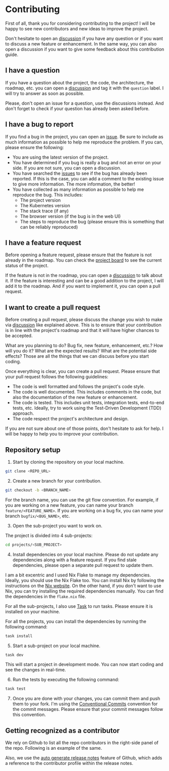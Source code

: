 # Contributing

First of all, thank you for considering contributing to the project! I will be happy to see new contributors and new ideas to improve the project.

Don't hesitate to open an [discussion](https://github.com/Bricklou/kubestro/discussions) if you have any question or if you want to discuss a new feature or enhancement. In the same way, you can also open a discussion if you want to give some feedback about this contribution guide.

## I have a question

If you have a question about the project, the code, the architecture, the roadmap, etc. you can open a [discussion](https://github.com/Bricklou/kubestro/discussions) and tag it with the `question` label. I will try to answer as soon as possible.

Please, don't open an issue for a question, use the discussions instead. And don't forget to check if your question has already been asked before.

## I have a bug to report

If you find a bug in the project, you can open an [issue](https://github.com/Bricklou/kubestro/issues/new/choose).
Be sure to include as much information as possible to help me reproduce the problem. If you can, please ensure the following:

- You are using the latest version of the project.
- You have determined if you bug is really a bug and not an error on your side. If you are not sure, you can open a discussion.
- You have searched the [issues](https://github.com/Bricklou/kubestro/issues) to see if the bug has already been reported.
  If this is the case, you can add a comment to the existing issue to give more information. The more information, the better!
- You have collected as many information as possible to help me reproduce the bug. This includes:
  - The project version
  - The Kubernetes version
  - The stack trace (if any)
  - The browser version (if the bug is in the web UI)
  - The steps to reproduce the bug (please ensure this is something that can be reliably reproduced)

## I have a feature request

Before opening a feature request, please ensure that the feature is not already in the roadmap. You can check the [project board](https://github.com/users/Bricklou/projects/11) to see the current status of the project.

If the feature is not in the roadmap, you can open a [discussion](https://github.com/Bricklou/kubestro/discussions) to talk about it. If the feature is interesting and can be a good addition to the project, I will add it to the roadmap. And if you want to implement it, you can open a pull request.

## I want to create a pull request

Before creating a pull request, please discuss the change you wish to make via [discussion](https://github.com/Bricklou/kubestro/discussions) like explained
above. This is to ensure that your contribution is in line with the project's roadmap and that it will have higher chances to be accepted.

What are you planning to do? Bug fix, new feature, enhancement, etc.? How will you do it? What are the expected results? What are the potential side effects?
Those are all the things that we can discuss before you start coding.

Once everything is clear, you can create a pull request. Please ensure that your pull request follows the following guidelines:

- The code is well formatted and follows the project's code style.
- The code is well documented. This includes comments in the code, but also the documentation of the new feature or enhancement.
- The code is tested. This includes unit tests, integration tests, end-to-end tests, etc. Ideally, try to work using the Test-Driven Development (TDD) approach.
- The code respect the project's architecture and design.

If you are not sure about one of those points, don't hesitate to ask for help. I will be happy to help you to improve your contribution.

## Repository setup

1. Start by cloning the repository on your local machine.

```bash
git clone <REPO_URL>
```

2. Create a new branch for your contribution.

```bash
git checkout -b <BRANCH_NAME>
```

For the branch name, you can use the git flow convention. For example, if you are working on a new feature, you can name your branch `feature/<FEATURE_NAME>`. If you are working on a bug fix, you can name your branch `bugfix/<BUG_NAME>`, etc.

3. Open the sub-project you want to work on.

The project is divided into 4 sub-projects:

```bash
cd projects/<SUB_PROJECT>
```

4. Install dependencies on your local machine. Please do not update any dependencies along with a feature request. If you find stale dependencies, please open a
   separate pull request to update them.

I am a bit excentric and I used Nix Flake to manage my dependencies. Ideally, you should use the Nix Flake too. You can install Nix by following the instructions on the [Nix website](https://nixos.org/download.html).
On the other hand, if you don't want to use Nix, you can try installing the required dependencies manually. You can find the dependencies in the `flake.nix` file.

For all the sub-projects, I also use [Task](https://taskfile.dev/#/) to run tasks. Please ensure it is installed on your machine. 

For all the projects, you can install the dependencies by running the following command:

```bash
task install
```

5. Start a sub-project on your local machine.

```bash
task dev
```

This will start a project in development mode. You can now start coding and see the changes in real-time.

6. Run the tests by executing the following command:

```bash
task test
```

7. Once you are done with your changes, you can commit them and push them to your fork. I'm using the [Conventional Commits](https://www.conventionalcommits.org/en/v1.0.0/) convention for the commit messages. Please ensure that your commit messages follow this convention.

## Getting recognized as a contributor

We rely on Github to list all the repo contributors in the right-side panel of the repo. Following is an example of the same.

Also, we use the [auto generate release notes](https://docs.github.com/en/repositories/releasing-projects-on-github/automatically-generated-release-notes#about-automatically-generated-release-notes) feature of Github, which adds a reference to the contributor profile within the release notes.
